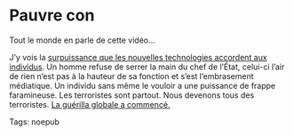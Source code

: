 # Pauvre con

Tout le monde en parle de cette vidéo…

J’y vois la [surpuissance que les nouvelles technologies accordent aux individus](http://blog.tcrouzet.com/2008/02/22/le-cinquieme-pouvoir-militaire/). Un homme refuse de serrer la main du chef de l’État, celui-ci l’air de rien n’est pas à la hauteur de sa fonction et s’est l’embrasement médiatique. Un individu sans même le vouloir a une puissance de frappe faramineuse. Les terroristes sont partout. Nous devenons tous des terroristes. [La guérilla globale a commencé.](http://blog.tcrouzet.com/2008/02/22/le-cinquieme-pouvoir-militaire/)

Tags: noepub